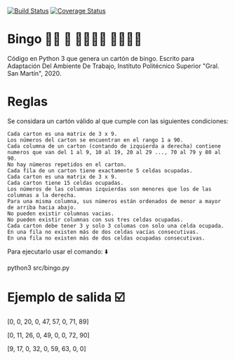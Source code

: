 [![Build Status](https://travis-ci.com/felisaga/bingo.svg?branch=master)](https://travis-ci.com/felisaga/bingo) [![Coverage Status](https://coveralls.io/repos/github/felisaga/bingo/badge.svg?branch=master)](https://coveralls.io/github/felisaga/bingo?branch=master)

# Bingo :white_haired_woman: :older_man: :partying_face::partying_face::partying_face::older_woman: :person_white_hair::manual_wheelchair::cowboy_hat_face:

Código en Python 3 que genera un cartón de bingo. Escrito para Adaptación Del Ambiente De Trabajo, Instituto Politécnico Superior "Gral. San Martín", 2020.


# Reglas

Se considara un cartón válido al que cumple con las siguientes condiciones:

    Cada carton es una matrix de 3 x 9.
    Los números del carton se encuentran en el rango 1 a 90.
    Cada columna de un carton (contando de izquierda a derecha) contiene numeros que van del 1 al 9, 10 al 19, 20 al 29 ..., 70 al 79 y 80 al 90.
    No hay números repetidos en el carton.
    Cada fila de un carton tiene exactamente 5 celdas ocupadas.
    Cada carton es una matrix de 3 x 9.
    Cada carton tiene 15 celdas ocupadas.
    Los números de las columnas izquierdas son menores que los de las columnas a la derecha.
    Para una misma columna, sus números están ordenados de menor a mayor de arriba hacia abajo.
    No pueden existir columnas vacias.
    No pueden existir columnas con sus tres celdas ocupadas.
    Cada carton debe tener 3 y solo 3 columas con solo una celda ocupada.
    En una fila no existen más de dos celdas vacías consecutivas.
    En una fila no existen más de dos celdas ocupadas consecutivas.
   
Para ejecutarlo usar el comando: :arrow_down:

python3 src/bingo.py

# Ejemplo de salida :ballot_box_with_check:


[0, 0, 20, 0, 47, 57, 0, 71, 89]

[0, 11, 26, 0, 49, 0, 0, 72, 90]

[9, 17, 0, 32, 0, 59, 63, 0, 0]
